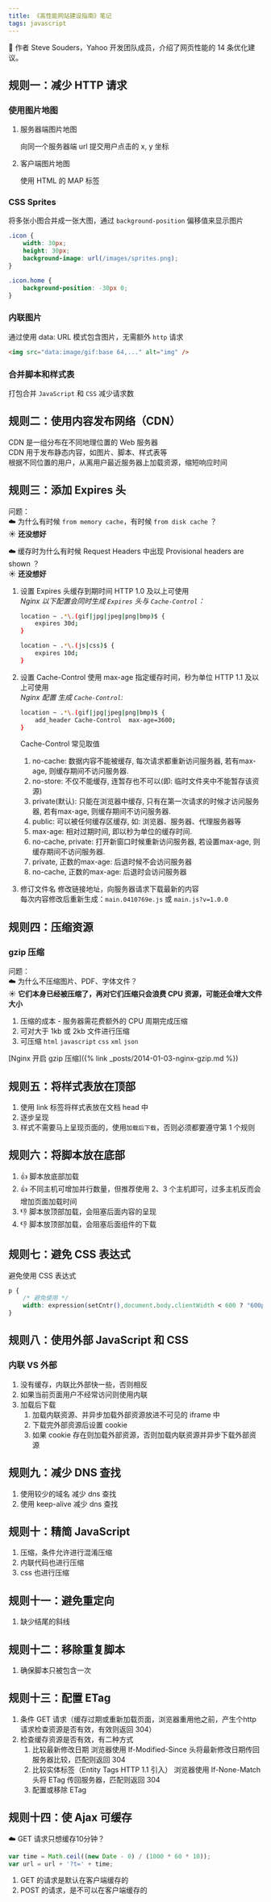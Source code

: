 ```yaml
---
title: 《高性能网站建设指南》笔记
tags: javascript
---
```


:hamster: 作者 Steve Souders，Yahoo 开发团队成员，介绍了网页性能的 14 条优化建议。
<!--more-->

## 规则一：减少 HTTP 请求
### 使用图片地图
1. 服务器端图片地图

    向同一个服务器端 url 提交用户点击的 x, y 坐标
2. 客户端图片地图

    使用 HTML 的 MAP 标签

### CSS Sprites
将多张小图合并成一张大图，通过 `background-position` 偏移值来显示图片
```css
.icon {
    width: 30px;
    height: 30px;
    background-image: url(/images/sprites.png);
}

.icon.home {
    background-position: -30px 0;
}
```

### 内联图片
通过使用 data: URL 模式包含图片，无需额外 `http` 请求
```html
<img src="data:image/gif:base 64,..." alt="img" />
```

### 合并脚本和样式表
打包合并 `JavaScript` 和 `CSS` 减少请求数

## 规则二：使用内容发布网络（CDN）
CDN 是一组分布在不同地理位置的 Web 服务器 <br>
CDN 用于发布静态内容，如图片、脚本、样式表等 <br>
根据不同位置的用户，从离用户最近服务器上加载资源，缩短响应时间 <br>


## 规则三：添加 Expires 头
问题： <br>
:cloud: 为什么有时候 `from memory cache`，有时候 `from disk cache` ？ <br>
:sunny: __还没想好__

:cloud:  缓存时为什么有时候 Request Headers 中出现 Provisional headers are shown ？<br>
:sunny: __还没想好__

1. 设置 Expires 头缓存到期时间 HTTP 1.0 及以上可使用 <br>
    _Nginx 以下配置会同时生成 `Expires` 头与 `Cache-Control`：_
    ```bash
    location ~ .*\.(gif|jpg|jpeg|png|bmp)$ {
        expires 30d;
    }

    location ~ .*\.(js|css)$ {
        expires 10d;
    }
    ```
2. 设置 Cache-Control 使用 max-age 指定缓存时间，秒为单位 HTTP 1.1 及以上可使用 <br>
    _Nginx 配置 生成 `Cache-Control`:_
    ```bash
    location ~ .*\.(gif|jpg|jpeg|png|bmp)$ {
        add_header Cache-Control  max-age=3600;
    }
    ```

    Cache-Control 常见取值
    1. no-cache: 数据内容不能被缓存, 每次请求都重新访问服务器, 若有max-age, 则缓存期间不访问服务器.
    2. no-store: 不仅不能缓存, 连暂存也不可以(即: 临时文件夹中不能暂存该资源)
    3. private(默认): 只能在浏览器中缓存, 只有在第一次请求的时候才访问服务器, 若有max-age, 则缓存期间不访问服务器.
    4. public: 可以被任何缓存区缓存, 如: 浏览器、服务器、代理服务器等
    5. max-age: 相对过期时间, 即以秒为单位的缓存时间.
    6. no-cache, private: 打开新窗口时候重新访问服务器, 若设置max-age, 则缓存期间不访问服务器.
    7. private, 正数的max-age: 后退时候不会访问服务器
    8. no-cache, 正数的max-age: 后退时会访问服务器


3. 修订文件名
    修改链接地址，向服务器请求下载最新的内容 <br>
    每次内容修改后重新生成：`main.0410769e.js` 或 `main.js?v=1.0.0`


## 规则四：压缩资源
### gzip 压缩
问题： <br>
:cloud: 为什么不压缩图片、PDF、字体文件？ <br>
:sunny: __它们本身已经被压缩了，再对它们压缩只会浪费 CPU 资源，可能还会增大文件大小__

1. 压缩的成本 - 服务器需花费额外的 CPU 周期完成压缩 
2. 可对大于 1kb 或 2kb 文件进行压缩
3. 可压缩 `html` `javascript` `css` `xml` `json`

[Nginx 开启 gzip 压缩]({% link _posts/2014-01-03-nginx-gzip.md %})

## 规则五：将样式表放在顶部
1. 使用 link 标签将样式表放在文档 head 中
2. 逐步呈现
3. 样式不需要马上呈现页面的，使用`加载后下载`，否则必须都要遵守第 1 个规则

## 规则六：将脚本放在底部
1. :+1: 脚本放底部加载
2. :+1: 不同主机可增加并行数量，但推荐使用 2、3 个主机即可，过多主机反而会增加页面加载时间
3. :-1: 脚本放顶部加载，会阻塞后面内容的呈现
4. :-1: 脚本放顶部加载，会阻塞后面组件的下载

## 规则七：避免 CSS 表达式
避免使用 CSS 表达式
```css
p {
    /* 避免使用 */
    width: expression(setCntr(),document.body.clientWidth < 600 ? "600px" : "auto");
}
```

## 规则八：使用外部 JavaScript 和 CSS
### 内联 VS 外部
1. 没有缓存，内联比外部快一些，否则相反
2. 如果当前页面用户不经常访问则使用内联
3. 加载后下载
    1. 加载内联资源、并异步加载外部资源放进不可见的 iframe 中
    2. 下载完外部资源后设置 cookie
    3. 如果 cookie 存在则加载外部资源，否则加载内联资源并异步下载外部资源

## 规则九：减少 DNS 查找
1. 使用较少的域名 减少 dns 查找
2. 使用 keep-alive 减少 dns 查找

## 规则十：精简 JavaScript
1. 压缩，条件允许进行混淆压缩
2. 内联代码也进行压缩
3. css 也进行压缩

## 规则十一：避免重定向
1. 缺少结尾的斜线

## 规则十二：移除重复脚本
1. 确保脚本只被包含一次

## 规则十三：配置 ETag
1. 条件 GET 请求（缓存过期或重新加载页面，浏览器重用他之前，产生个http请求检查资源是否有效，有效则返回 304）
2. 检查缓存资源是否有效，有二种方式
    1. 比较最新修改日期
    浏览器使用 If-Modified-Since 头将最新修改日期传回服务器比较，匹配则返回 304
    2. 比较实体标签（Entity Tags HTTP 1.1 引入）
    浏览器使用 If-None-Match 头将 ETag 传回服务器，匹配则返回 304
    3. 配置或移除 ETag

## 规则十四：使 Ajax 可缓存
:cloud: GET 请求只想缓存10分钟？ <br>
```javascript
var time = Math.ceil((new Date - 0) / (1000 * 60 * 10));
var url = url + '?t=' + time;
```
1. GET 的请求是默认在客户端缓存的
2. POST 的请求，是不可以在客户端缓存的
